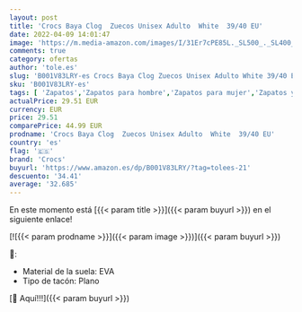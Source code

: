 ```yaml
---
layout: post
title: 'Crocs Baya Clog  Zuecos Unisex Adulto  White  39/40 EU'
date: 2022-04-09 14:01:47
image: 'https://m.media-amazon.com/images/I/31Er7cPE85L._SL500_._SL400_.jpg'
comments: true
category: ofertas
author: 'tole.es'
slug: 'B001V83LRY-es Crocs Baya Clog Zuecos Unisex Adulto White 39/40 EU'
sku: 'B001V83LRY-es'
tags: [ 'Zapatos','Zapatos para hombre','Zapatos para mujer','Zapatos y complementos','Zuecos de mujer','Zuecos y mules de mujer','Zuecos y mules para hombre','crocs','zuecos', ]
actualPrice: 29.51 EUR
currency: EUR
price: 29.51
comparePrice: 44.99 EUR
prodname: 'Crocs Baya Clog  Zuecos Unisex Adulto  White  39/40 EU'
country: 'es'
flag: '🇪🇸'
brand: 'Crocs'
buyurl: 'https://www.amazon.es/dp/B001V83LRY/?tag=tolees-21'
descuento: '34.41'
average: '32.685'
---
```


En este momento está [{{< param title >}}]({{< param buyurl >}}) en el siguiente enlace!

[![{{< param prodname >}}]({{< param image >}})]({{< param buyurl >}})

🔎:

- Material de la suela: EVA
- Tipo de tacón: Plano

[🛒 Aquí!!!]({{< param buyurl >}})

